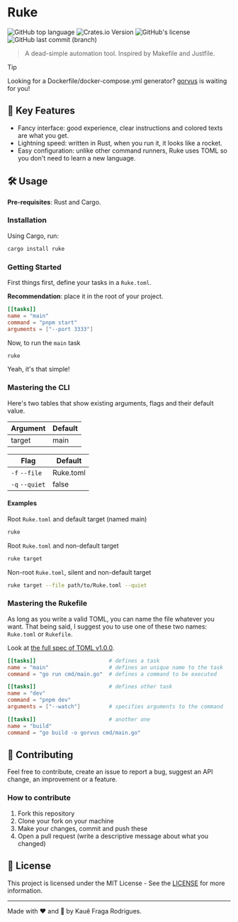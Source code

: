 # Ruke

![GitHub top language](https://img.shields.io/github/languages/top/kauefraga/ruke)
![Crates.io Version](https://img.shields.io/crates/v/ruke)
![GitHub's license](https://img.shields.io/github/license/kauefraga/ruke)
![GitHub last commit (branch)](https://img.shields.io/github/last-commit/kauefraga/ruke/main)

> A dead-simple automation tool. Inspired by Makefile and Justfile.

> [!TIP]
> Looking for a Dockerfile/docker-compose.yml generator? [gorvus](https://github.com/FelipeMCassiano/gorvus) is waiting for you!

## 🔑 Key Features

- Fancy interface: good experience, clear instructions and colored texts are what you get.
- Lightning speed: written in Rust, when you run it, it looks like a rocket.
- Easy configuration: unlike other command runners, Ruke uses TOML so you don't need to learn a new language.

## 🛠 Usage

**Pre-requisites**: Rust and Cargo.

### Installation

Using Cargo, run:

```bash
cargo install ruke
```

### Getting Started

First things first, define your tasks in a `Ruke.toml`.

**Recommendation**: place it in the root of your project.

```toml
[[tasks]]
name = "main"
command = "pnpm start"
arguments = ["--port 3333"]
```

Now, to run the `main` task

```bash
ruke
```

Yeah, it's that simple!

### Mastering the CLI

Here's two tables that show existing arguments, flags and their default value.

| Argument | Default |
|----------|---------|
| target   | main    |

| Flag           | Default   |
|----------------|-----------|
| `-f` `--file`  | Ruke.toml |
| `-q` `--quiet` | false     |

#### Examples

Root `Ruke.toml` and default target (named main)

```bash
ruke
```

Root `Ruke.toml` and non-default target

```bash
ruke target
```

Non-root `Ruke.toml`, silent and non-default target

```bash
ruke target --file path/to/Ruke.toml --quiet
```

### Mastering the Rukefile

As long as you write a valid TOML, you can name the file whatever you want. That being said, I suggest you to use one of these two names: `Ruke.toml` or `Rukefile`.

Look at [the full spec of TOML v1.0.0](https://toml.io/en/v1.0.0).

```toml
[[tasks]]                       # defines a task
name = "main"                   # defines an unique name to the task
command = "go run cmd/main.go"  # defines a command to be executed

[[tasks]]                       # defines other task
name = "dev"
command = "pnpm dev"
arguments = ["--watch"]         # specifies arguments to the command

[[tasks]]                       # another one
name = "build"
command = "go build -o gorvus cmd/main.go"
```

## 💖 Contributing

Feel free to contribute, create an issue to report a bug, suggest an API change, an improvement or a feature.

### How to contribute

1. Fork this repository
2. Clone your fork on your machine
3. Make your changes, commit and push these
4. Open a pull request (write a descriptive message about what you changed)

## 📝 License

This project is licensed under the MIT License - See the [LICENSE](https://github.com/kauefraga/ruke/blob/main/LICENSE) for more information.

---

Made with ❤ and 🦀 by Kauê Fraga Rodrigues.
